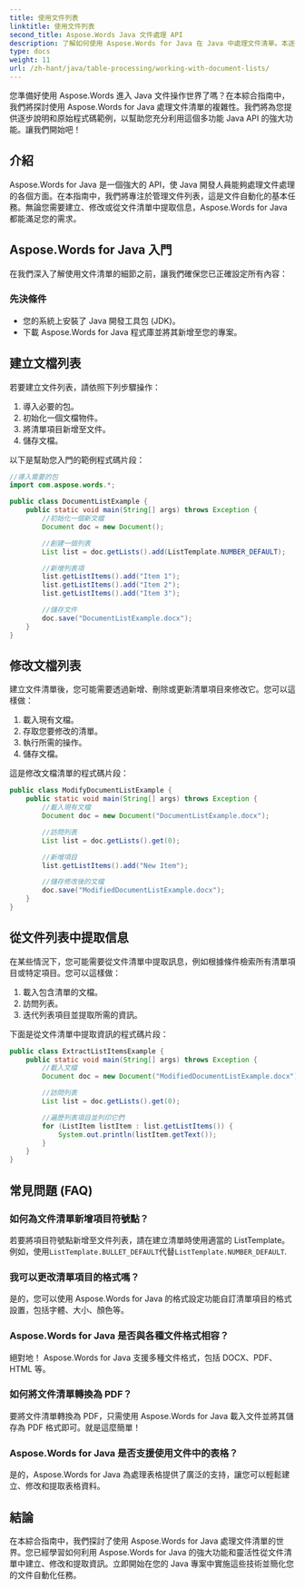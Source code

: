 ```yaml
---
title: 使用文件列表
linktitle: 使用文件列表
second_title: Aspose.Words Java 文件處理 API
description: 了解如何使用 Aspose.Words for Java 在 Java 中處理文件清單。本逐步指南包括用於高效文件操作的原始程式碼範例。
type: docs
weight: 11
url: /zh-hant/java/table-processing/working-with-document-lists/
---
```


您準備好使用 Aspose.Words 進入 Java 文件操作世界了嗎？在本綜合指南中，我們將探討使用 Aspose.Words for Java 處理文件清單的複雜性。我們將為您提供逐步說明和原始程式碼範例，以幫助您充分利用這個多功能 Java API 的強大功能。讓我們開始吧！

## 介紹

Aspose.Words for Java 是一個強大的 API，使 Java 開發人員能夠處理文件處理的各個方面。在本指南中，我們將專注於管理文件列表，這是文件自動化的基本任務。無論您需要建立、修改或從文件清單中提取信息，Aspose.Words for Java 都能滿足您的需求。

## Aspose.Words for Java 入門

在我們深入了解使用文件清單的細節之前，讓我們確保您已正確設定所有內容：

### 先決條件

- 您的系統上安裝了 Java 開發工具包 (JDK)。
- 下載 Aspose.Words for Java 程式庫並將其新增至您的專案。

## 建立文檔列表

若要建立文件列表，請依照下列步驟操作：

1. 導入必要的包。
2. 初始化一個文檔物件。
3. 將清單項目新增至文件。
4. 儲存文檔。

以下是幫助您入門的範例程式碼片段：

```java
//導入需要的包
import com.aspose.words.*;

public class DocumentListExample {
    public static void main(String[] args) throws Exception {
        //初始化一個新文檔
        Document doc = new Document();

        //創建一個列表
        List list = doc.getLists().add(ListTemplate.NUMBER_DEFAULT);

        //新增列表項
        list.getListItems().add("Item 1");
        list.getListItems().add("Item 2");
        list.getListItems().add("Item 3");

        //儲存文件
        doc.save("DocumentListExample.docx");
    }
}
```

## 修改文檔列表

建立文件清單後，您可能需要透過新增、刪除或更新清單項目來修改它。您可以這樣做：

1. 載入現有文檔。
2. 存取您要修改的清單。
3. 執行所需的操作。
4. 儲存文檔。

這是修改文檔清單的程式碼片段：

```java
public class ModifyDocumentListExample {
    public static void main(String[] args) throws Exception {
        //載入現有文檔
        Document doc = new Document("DocumentListExample.docx");

        //訪問列表
        List list = doc.getLists().get(0);

        //新增項目
        list.getListItems().add("New Item");

        //儲存修改後的文檔
        doc.save("ModifiedDocumentListExample.docx");
    }
}
```

## 從文件列表中提取信息

在某些情況下，您可能需要從文件清單中提取訊息，例如根據條件檢索所有清單項目或特定項目。您可以這樣做：

1. 載入包含清單的文檔。
2. 訪問列表。
3. 迭代列表項目並提取所需的資訊。

下面是從文件清單中提取資訊的程式碼片段：

```java
public class ExtractListItemsExample {
    public static void main(String[] args) throws Exception {
        //載入文檔
        Document doc = new Document("ModifiedDocumentListExample.docx");

        //訪問列表
        List list = doc.getLists().get(0);

        //遍歷列表項目並列印它們
        for (ListItem listItem : list.getListItems()) {
            System.out.println(listItem.getText());
        }
    }
}
```

## 常見問題 (FAQ)

### 如何為文件清單新增項目符號點？
若要將項目符號點新增至文件列表，請在建立清單時使用適當的 ListTemplate。例如，使用`ListTemplate.BULLET_DEFAULT`代替`ListTemplate.NUMBER_DEFAULT`.

### 我可以更改清單項目的格式嗎？
是的，您可以使用 Aspose.Words for Java 的格式設定功能自訂清單項目的格式設置，包括字體、大小、顏色等。

### Aspose.Words for Java 是否與各種文件格式相容？
絕對地！ Aspose.Words for Java 支援多種文件格式，包括 DOCX、PDF、HTML 等。

### 如何將文件清單轉換為 PDF？
要將文件清單轉換為 PDF，只需使用 Aspose.Words for Java 載入文件並將其儲存為 PDF 格式即可。就是這麼簡單！

### Aspose.Words for Java 是否支援使用文件中的表格？
是的，Aspose.Words for Java 為處理表格提供了廣泛的支持，讓您可以輕鬆建立、修改和提取表格資料。

## 結論

在本綜合指南中，我們探討了使用 Aspose.Words for Java 處理文件清單的世界。您已經學習如何利用 Aspose.Words for Java 的強大功能和靈活性從文件清單中建立、修改和提取資訊。立即開始在您的 Java 專案中實施這些技術並簡化您的文件自動化任務。